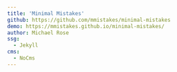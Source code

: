 ```yaml
---
title: 'Minimal Mistakes'
github: https://github.com/mmistakes/minimal-mistakes
demo: https://mmistakes.github.io/minimal-mistakes/
author: Michael Rose
ssg:
  - Jekyll
cms:
  - NoCms
---
```

